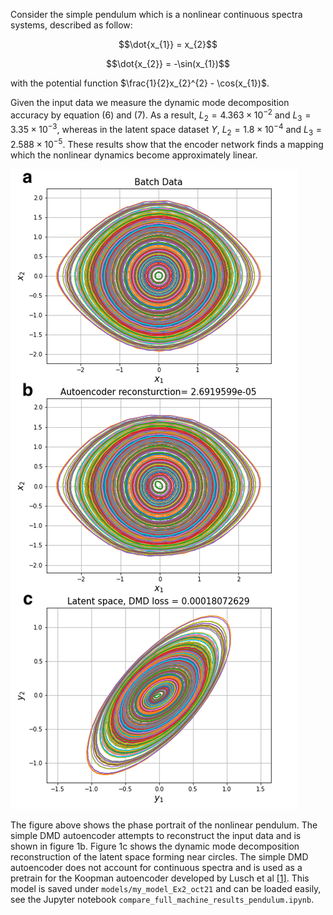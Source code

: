 Consider the simple pendulum which is a nonlinear continuous spectra systems, described as follow: 
 
$$\dot{x_{1}} = x_{2}$$
    
$$\dot{x_{2}} = -\sin(x_{1})$$

with the potential function $\frac{1}{2}x_{2}^{2} - \cos(x_{1})$.

Given the input data we measure the dynamic mode decomposition accuracy by equation (6) and (7). As a result, $L_{2} = 4.363 × 10^{-2}$ and $L_{3} = 3.35 × 10^{-3}$, whereas in the latent space dataset $Y$, $L_{2} =  1.8 × 10^{-4}$ and $L_{3} = 2.588 × 10^{-5}$. These results show that the encoder network finds a mapping which the nonlinear dynamics become approximately linear. 

![](images/figure3.png)

The figure above shows the phase portrait of the nonlinear pendulum. The simple DMD autoencoder attempts to reconstruct the input data and is shown in figure 1b. Figure 1c shows the dynamic mode decomposition reconstruction of the latent space forming near circles. The simple DMD autoencoder does not account for continuous spectra and is used as a pretrain for the Koopman autoencoder developed by Lusch et al [[1]]((https://arxiv.org/pdf/1712.09707.pdf)). This model is saved under `models/my_model_Ex2_oct21` and can be loaded easily, see the Jupyter notebook `compare_full_machine_results_pendulum.ipynb`. 